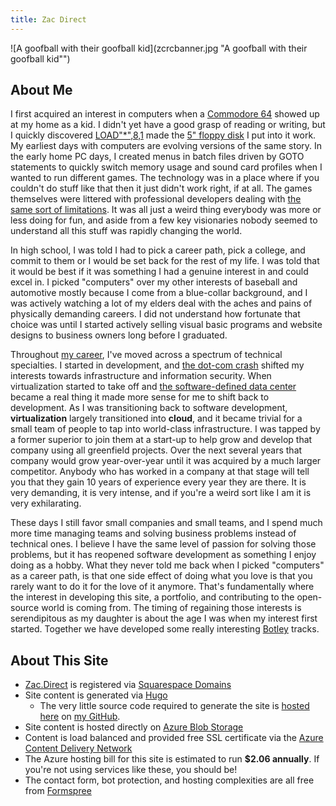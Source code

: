 ```yaml
---
title: Zac Direct
---
```

![A goofball with their goofball kid](zcrcbanner.jpg "A goofball with their goofball kid"")

## About Me
I first acquired an interest in computers when a [Commodore 64](https://en.wikipedia.org/wiki/Commodore_64) showed up at my home as a kid.  I didn't yet have a good grasp of reading or writing, but I quickly discovered [LOAD"*",8,1](https://en.wikipedia.org/wiki/Epyx_Fast_Load) made the [5" floppy disk](https://en.wikipedia.org/wiki/Commodore_1541) I put into it work.  My earliest days with computers are evolving versions of the same story.  In the early home PC days, I created menus in batch files driven by GOTO statements to quickly switch memory usage and sound card profiles when I wanted to run different games.  The technology was in a place where if you couldn't do stuff like that then it just didn't work right, if at all.  The games themselves were littered with professional developers dealing with [the same sort of limitations](https://en.wikipedia.org/wiki/Wing_Commander_(video_game)#Development).  It was all just a weird thing everybody was more or less doing for fun, and aside from a few key visionaries nobody seemed to understand all this stuff was rapidly changing the world.

In high school, I was told I had to pick a career path, pick a college, and commit to them or I would be set back for the rest of my life.  I was told that it would be best if it was something I had a genuine interest in and could excel in.  I picked "computers" over my other interests of baseball and automotive mostly because I come from a blue-collar background, and I was actively watching a lot of my elders deal with the aches and pains of physically demanding careers.  I did not understand how fortunate that choice was until I started actively selling visual basic programs and website designs to business owners long before I graduated.  

Throughout [my career](/resume), I've moved across a spectrum of technical specialties.  I started in development, and [the dot-com crash](https://en.wikipedia.org/wiki/Dot-com_bubble) shifted my interests towards infrastructure and information security.  When virtualization started to take off and [the software-defined data center](https://en.wikipedia.org/wiki/Software-defined_data_center) became a real thing it made more sense for me to shift back to development.  As I was transitioning back to software development, **virtualization** largely transitioned into **cloud**, and it became trivial for a small team of people to tap into world-class infrastructure.  I was tapped by a former superior to join them at a start-up to help grow and develop that company using all greenfield projects.  Over the next several years that company would grow year-over-year until it was acquired by a much larger competitor.  Anybody who has worked in a company at that stage will tell you that they gain 10 years of experience every year they are there.  It is very demanding, it is very intense, and if you're a weird sort like I am it is very exhilarating.

These days I still favor small companies and small teams, and I spend much more time managing teams and solving business problems instead of technical ones.  I believe I have the same level of passion for solving those problems, but it has reopened software development as something I enjoy doing as a hobby.  What they never told me back when I picked "computers" as a career path, is that one side effect of doing what you love is that you rarely want to do it for the love of it anymore.  That's fundamentally where the interest in developing this site, a portfolio, and contributing to the open-source world is coming from.  The timing of regaining those interests is serendipitous as my daughter is about the age I was when my interest first started.  Together we have developed some really interesting [Botley](https://www.learningresources.com/botleyr-the-coding-robot) tracks.

## About This Site
* [Zac.Direct](/) is registered via [Squarespace Domains](https://domains.squarespace.com/google-domains)
* Site content is generated via [Hugo](https://gohugo.io/)
  * The very little source code required to generate the site is [hosted here](https://github.com/zacdirect/zac.direct) on [my GitHub](https://github.com/zacdirect).
* Site content is hosted directly on [Azure Blob Storage](https://azure.microsoft.com/en-us/services/storage/blobs/)
* Content is load balanced and provided free SSL certificate via the [Azure Content Delivery Network](https://azure.microsoft.com/en-us/services/cdn/)
* The Azure hosting bill for this site is estimated to run **$2.06 annually**.  If you're not using services like these, you should be!
* The contact form, bot protection, and hosting complexities are all free from [Formspree](https://formspree.io/)
